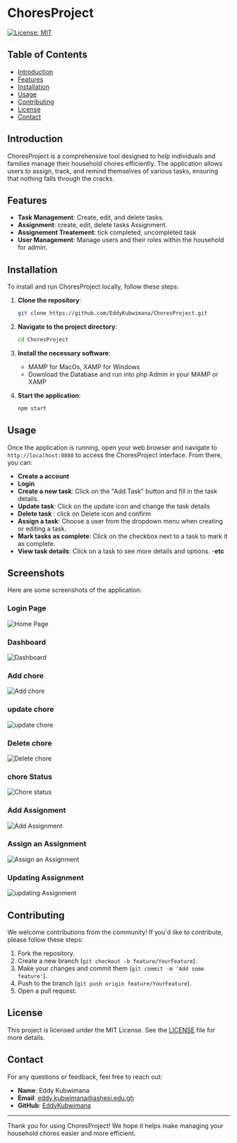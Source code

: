 # ChoresProject

[![License: MIT](https://img.shields.io/badge/License-MIT-yellow.svg)](https://opensource.org/licenses/MIT)

## Table of Contents

- [Introduction](#introduction)
- [Features](#features)
- [Installation](#installation)
- [Usage](#usage)
- [Contributing](#contributing)
- [License](#license)
- [Contact](#contact)

## Introduction

ChoresProject is a comprehensive tool designed to help individuals and families manage their household chores efficiently. The application allows users to assign, track, and remind themselves of various tasks, ensuring that nothing falls through the cracks.

## Features

- **Task Management**: Create, edit, and delete tasks.
- **Assignment**: create, edit, delete tasks Assignment.
- **Assignement Treatement**: tick completed, uncompleted task
- **User Management**: Manage users and their roles within the household for admin.

## Installation

To install and run ChoresProject locally, follow these steps:

1. **Clone the repository**:
    ```bash
    git clone https://github.com/EddyKubwimana/ChoresProject.git
    ```

2. **Navigate to the project directory**:
    ```bash
    cd ChoresProject
    ```

3. **Install the necessary software**:
    - MAMP for MacOs, XAMP for Windows
    - Download the Database and run into php Admin in your MAMP or XAMP

4. **Start the application**:
    ```bash
    npm start
    ```

## Usage

Once the application is running, open your web browser and navigate to `http://localhost:8888` to access the ChoresProject interface. From there, you can:
- **Create a account** 
-  **Login**
- **Create a new task**: Click on the "Add Task" button and fill in the task details.
- **Update task**: Click on the update icon and change the task details
- **Delete task** : click on Delete icon and confirm
- **Assign a task**: Choose a user from the dropdown menu when creating or editing a task.
- **Mark tasks as complete**: Click on the checkbox next to a task to mark it as complete.
- **View task details**: Click on a task to see more details and options.
-**etc**


## Screenshots

Here are some screenshots of the application:

### Login Page
![Home Page](image/login.png)

### Dashboard
![Dashboard](image/dashboard.png)

### Add chore
![Add chore](image/chore_creattion.png)

### update chore
![update chore](image/update_chore.png)

### Delete chore
![Delete chore](image/delete_chore.png)

###  chore Status
![Chore status](image/choresStatus.png)
### Add Assignment

![Add Assignment](image/Assignment_creattion.png)

### Assign an Assignment

![Assign an  Assignment](image/chore_assignment.png)

### Updating Assignment

![updating Assignment](image/updating_assignment.png)




  
## Contributing

We welcome contributions from the community! If you'd like to contribute, please follow these steps:

1. Fork the repository.
2. Create a new branch (`git checkout -b feature/YourFeature`).
3. Make your changes and commit them (`git commit -m 'Add some feature'`).
4. Push to the branch (`git push origin feature/YourFeature`).
5. Open a pull request.


## License

This project is licensed under the MIT License. See the [LICENSE](LICENSE) file for more details.

## Contact

For any questions or feedback, feel free to reach out:

- **Name**: Eddy Kubwimana
- **Email**: [eddy.kubwimana@ashesi.edu.gh](mailto:eddy.kubwimana@ashesi.edu.gh)
- **GitHub**: [EddyKubwimana](https://github.com/EddyKubwimana)

---

Thank you for using ChoresProject! We hope it helps make managing your household chores easier and more efficient.
